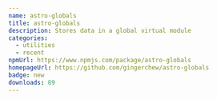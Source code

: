 ```yaml
---
name: astro-globals
title: astro-globals
description: Stores data in a global virtual module
categories:
  - utilities
  - recent
npmUrl: https://www.npmjs.com/package/astro-globals
homepageUrl: https://github.com/gingerchew/astro-globals
badge: new
downloads: 89
---
```

